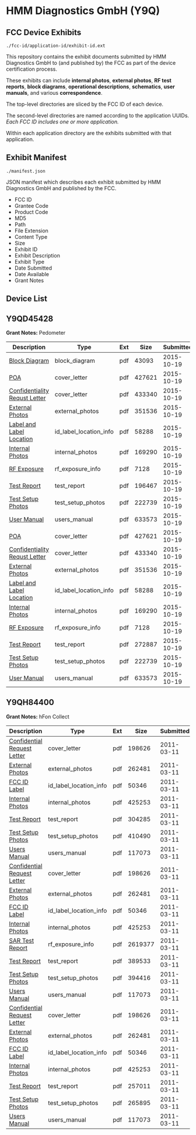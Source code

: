 # HMM Diagnostics GmbH (Y9Q)
## FCC Device Exhibits

```
./fcc-id/application-id/exhibit-id.ext
```

This repository contains the exhibit documents submitted by HMM Diagnostics GmbH to (and published by) the FCC as part of the device certification process.

These exhibits can include **internal photos**, **external photos**, **RF test reports**, **block diagrams**, **operational descriptions**, **schematics**, **user manuals**, and various **correspondence**.

The top-level directories are sliced by the FCC ID of each device.

The second-level directories are named according to the application UUIDs. *Each FCC ID includes one or more application.*

Within each application directory are the exhibits submitted with that application. 

## Exhibit Manifest

```
./manifest.json
```

JSON manifest which describes each exhibit submitted by HMM Diagnostics GmbH and published by the FCC.

- FCC ID
- Grantee Code
- Product Code
- MD5
- Path
- File Extension
- Content Type
- Size
- Exhibit ID
- Exhibit Description
- Exhibit Type
- Date Submitted
- Date Available
- Grant Notes

## Device List
## Y9QD45428
**Grant Notes:** Pedometer

| Description | Type | Ext | Size | Submitted | Available |
| ----------- | ---- | --- | ---- | --------- | --------- |
| [Block Diagram](Y9QD45428/123d03f955c0476bfffbc81741279a14/2786351.pdf) | block_diagram | pdf | 43093 | 2015-10-19 | 2015-10-19 |
| [POA](Y9QD45428/123d03f955c0476bfffbc81741279a14/2786346.pdf) | cover_letter | pdf | 427621 | 2015-10-19 | 2015-10-19 |
| [Confidentiality Requst Letter](Y9QD45428/123d03f955c0476bfffbc81741279a14/2786347.pdf) | cover_letter | pdf | 433340 | 2015-10-19 | 2015-10-19 |
| [External Photos](Y9QD45428/123d03f955c0476bfffbc81741279a14/2786350.pdf) | external_photos | pdf | 351536 | 2015-10-19 | 2015-10-19 |
| [Label and Label Location](Y9QD45428/123d03f955c0476bfffbc81741279a14/2786348.pdf) | id_label_location_info | pdf | 58288 | 2015-10-19 | 2015-10-19 |
| [Internal Photos](Y9QD45428/123d03f955c0476bfffbc81741279a14/2786349.pdf) | internal_photos | pdf | 169290 | 2015-10-19 | 2015-10-19 |
| [RF Exposure](Y9QD45428/123d03f955c0476bfffbc81741279a14/2786345.pdf) | rf_exposure_info | pdf | 7128 | 2015-10-19 | 2015-10-19 |
| [Test Report](Y9QD45428/123d03f955c0476bfffbc81741279a14/2786356.pdf) | test_report | pdf | 196467 | 2015-10-19 | 2015-10-19 |
| [Test Setup Photos](Y9QD45428/123d03f955c0476bfffbc81741279a14/2786343.pdf) | test_setup_photos | pdf | 222739 | 2015-10-19 | 2015-10-19 |
| [User Manual](Y9QD45428/123d03f955c0476bfffbc81741279a14/2786342.pdf) | users_manual | pdf | 633573 | 2015-10-19 | 2015-10-19 |
| [POA](Y9QD45428/c7da74ed4aea13ba02a99d3a683ad5c4/2786346.pdf) | cover_letter | pdf | 427621 | 2015-10-19 | 2015-10-19 |
| [Confidentiality Requst Letter](Y9QD45428/c7da74ed4aea13ba02a99d3a683ad5c4/2786347.pdf) | cover_letter | pdf | 433340 | 2015-10-19 | 2015-10-19 |
| [External Photos](Y9QD45428/c7da74ed4aea13ba02a99d3a683ad5c4/2786350.pdf) | external_photos | pdf | 351536 | 2015-10-19 | 2015-10-19 |
| [Label and Label Location](Y9QD45428/c7da74ed4aea13ba02a99d3a683ad5c4/2786348.pdf) | id_label_location_info | pdf | 58288 | 2015-10-19 | 2015-10-19 |
| [Internal Photos](Y9QD45428/c7da74ed4aea13ba02a99d3a683ad5c4/2786349.pdf) | internal_photos | pdf | 169290 | 2015-10-19 | 2015-10-19 |
| [RF Exposure](Y9QD45428/c7da74ed4aea13ba02a99d3a683ad5c4/2786345.pdf) | rf_exposure_info | pdf | 7128 | 2015-10-19 | 2015-10-19 |
| [Test Report](Y9QD45428/c7da74ed4aea13ba02a99d3a683ad5c4/2786344.pdf) | test_report | pdf | 272887 | 2015-10-19 | 2015-10-19 |
| [Test Setup Photos](Y9QD45428/c7da74ed4aea13ba02a99d3a683ad5c4/2786343.pdf) | test_setup_photos | pdf | 222739 | 2015-10-19 | 2015-10-19 |
| [User Manual](Y9QD45428/c7da74ed4aea13ba02a99d3a683ad5c4/2786342.pdf) | users_manual | pdf | 633573 | 2015-10-19 | 2015-10-19 |
## Y9QH84400
**Grant Notes:** hFon Collect

| Description | Type | Ext | Size | Submitted | Available |
| ----------- | ---- | --- | ---- | --------- | --------- |
| [Confidential Request Letter](Y9QH84400/bac560469128540980dbfbb614a2fff8/1429963.pdf) | cover_letter | pdf | 198626 | 2011-03-11 | 2011-03-11 |
| [External Photos](Y9QH84400/bac560469128540980dbfbb614a2fff8/1429964.pdf) | external_photos | pdf | 262481 | 2011-03-11 | 2011-03-11 |
| [FCC ID Label](Y9QH84400/bac560469128540980dbfbb614a2fff8/1429965.pdf) | id_label_location_info | pdf | 50346 | 2011-03-11 | 2011-03-11 |
| [Internal Photos](Y9QH84400/bac560469128540980dbfbb614a2fff8/1429966.pdf) | internal_photos | pdf | 425253 | 2011-03-11 | 2011-03-11 |
| [Test Report](Y9QH84400/bac560469128540980dbfbb614a2fff8/1429969.pdf) | test_report | pdf | 304285 | 2011-03-11 | 2011-03-11 |
| [Test Setup Photos](Y9QH84400/bac560469128540980dbfbb614a2fff8/1429970.pdf) | test_setup_photos | pdf | 410490 | 2011-03-11 | 2011-03-11 |
| [Users Manual](Y9QH84400/bac560469128540980dbfbb614a2fff8/1429971.pdf) | users_manual | pdf | 117073 | 2011-03-11 | 2011-03-11 |
| [Confidential Request Letter](Y9QH84400/b6af4fca8ca4b4b3953026893f927352/1429963.pdf) | cover_letter | pdf | 198626 | 2011-03-11 | 2011-03-11 |
| [External Photos](Y9QH84400/b6af4fca8ca4b4b3953026893f927352/1429964.pdf) | external_photos | pdf | 262481 | 2011-03-11 | 2011-03-11 |
| [FCC ID Label](Y9QH84400/b6af4fca8ca4b4b3953026893f927352/1429965.pdf) | id_label_location_info | pdf | 50346 | 2011-03-11 | 2011-03-11 |
| [Internal Photos](Y9QH84400/b6af4fca8ca4b4b3953026893f927352/1429966.pdf) | internal_photos | pdf | 425253 | 2011-03-11 | 2011-03-11 |
| [SAR Test Report](Y9QH84400/b6af4fca8ca4b4b3953026893f927352/1430002.pdf) | rf_exposure_info | pdf | 2619377 | 2011-03-11 | 2011-03-11 |
| [Test Report](Y9QH84400/b6af4fca8ca4b4b3953026893f927352/1430004.pdf) | test_report | pdf | 389533 | 2011-03-11 | 2011-03-11 |
| [Test Setup Photos](Y9QH84400/b6af4fca8ca4b4b3953026893f927352/1430005.pdf) | test_setup_photos | pdf | 394416 | 2011-03-11 | 2011-03-11 |
| [Users Manual](Y9QH84400/b6af4fca8ca4b4b3953026893f927352/1429971.pdf) | users_manual | pdf | 117073 | 2011-03-11 | 2011-03-11 |
| [Confidential Request Letter](Y9QH84400/f9d76a906b587ee72f438ca30c116045/1429963.pdf) | cover_letter | pdf | 198626 | 2011-03-11 | 2011-03-11 |
| [External Photos](Y9QH84400/f9d76a906b587ee72f438ca30c116045/1429964.pdf) | external_photos | pdf | 262481 | 2011-03-11 | 2011-03-11 |
| [FCC ID Label](Y9QH84400/f9d76a906b587ee72f438ca30c116045/1429965.pdf) | id_label_location_info | pdf | 50346 | 2011-03-11 | 2011-03-11 |
| [Internal Photos](Y9QH84400/f9d76a906b587ee72f438ca30c116045/1429966.pdf) | internal_photos | pdf | 425253 | 2011-03-11 | 2011-03-11 |
| [Test Report](Y9QH84400/f9d76a906b587ee72f438ca30c116045/1429977.pdf) | test_report | pdf | 257011 | 2011-03-11 | 2011-03-11 |
| [Test Setup Photos](Y9QH84400/f9d76a906b587ee72f438ca30c116045/1429978.pdf) | test_setup_photos | pdf | 265895 | 2011-03-11 | 2011-03-11 |
| [Users Manual](Y9QH84400/f9d76a906b587ee72f438ca30c116045/1429971.pdf) | users_manual | pdf | 117073 | 2011-03-11 | 2011-03-11 |
